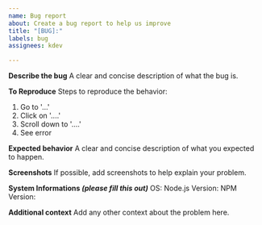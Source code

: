 ```yaml
---
name: Bug report
about: Create a bug report to help us improve
title: "[BUG]:"
labels: bug
assignees: kdev

---
```


**Describe the bug**
A clear and concise description of what the bug is.

**To Reproduce**
Steps to reproduce the behavior:
1. Go to '...'
2. Click on '....'
3. Scroll down to '....'
4. See error

**Expected behavior**
A clear and concise description of what you expected to happen.

**Screenshots**
If possible, add screenshots to help explain your problem.

**System Informations *(please fill this out)***
OS:
Node.js Version:
NPM Version:

**Additional context**
Add any other context about the problem here.
